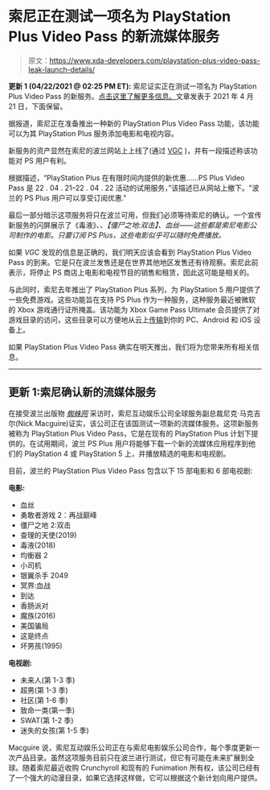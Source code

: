 # 索尼正在测试一项名为 PlayStation Plus Video Pass 的新流媒体服务

> 原文：<https://www.xda-developers.com/playstation-plus-video-pass-leak-launch-details/>

**更新 1 (04/22/2021 @ 02:25 PM ET):** 索尼证实正在测试一项名为 PlayStation Plus Video Pass 的新服务。[点击这里了解更多信息。](#update1)文章发表于 2021 年 4 月 21 日，下面保留。

据报道，索尼正在准备推出一种新的 PlayStation Plus Video Pass 功能，该功能可以为其 PlayStation Plus 服务添加电影和电视内容。

新服务的资产显然在索尼的波兰网站上上线了(通过 [VGC](https://www.videogameschronicle.com/news/sony-looks-set-to-announce-playstation-plus-video-pass/) )，并有一段描述称该功能对 PS 用户有利。

根据描述，“PlayStation Plus 在有限时间内提供的新优惠……PS Plus Video Pass 是 22 . 04 . 21–22 . 04 . 22 活动的试用服务，”该描述已从网站上撤下。"波兰的 PS Plus 用户可以享受订阅优惠."

最后一部分暗示这项服务将只在波兰可用，但我们必须等待索尼的确认。一个宣传新服务的闪屏展示了《毒液》、*、【僵尸之地:双击】、*血丝*——这些都是索尼电影公司制作的电影。只要订阅 PS Plus，这些电影似乎可以随时免费播放。*

如果 *VGC* 发现的信息是正确的，我们明天应该会看到 PlayStation Plus Video Pass 的到来。它是只在波兰发售还是在世界其他地区发售还有待观察。索尼此前表示，将停止 PS 商店上电影和电视节目的销售和租赁，因此这可能是相关的。

与此同时，索尼去年推出了 PlayStation Plus 系列，为 PlayStation 5 用户提供了一些免费游戏。这些功能旨在支持 PS Plus 作为一种服务，这种服务最近被微软的 Xbox 游戏通行证所掩盖。该功能为 Xbox Game Pass Ultimate 会员提供了对游戏目录的访问，这些目录可以方便地从云上[传输](https://www.xda-developers.com/xbox-cloud-gaming-pc-ios-launch-date/)到你的 PC、Android 和 iOS 设备上。

如果 PlayStation Plus Video Pass 确实在明天推出，我们将为您带来所有相关信息。

* * *

## 更新 1:索尼确认新的流媒体服务

在接受波兰出版物 [*蜘蛛网*](https://spidersweb.pl/2021/04/playstation-plus-video-pass-wywiad.html) 采访时，索尼互动娱乐公司全球服务副总裁尼克·马克吉尔(Nick Macguire)证实，该公司正在该国测试一项新的流媒体服务。这项新服务被称为 PlayStation Plus Video Pass，它是在现有的 PlayStation Plus 计划下提供的。在试用期间，波兰 PS Plus 用户将能够下载一个新的流媒体应用程序到他们的 PlayStation 4 或 PlayStation 5 上，并播放精选的电影和电视剧。

目前，波兰的 PlayStation Plus Video Pass 包含以下 15 部电影和 6 部电视剧:

**电影:**

*   血丝
*   勇敢者游戏 2：再战巅峰
*   僵尸之地 2:双击
*   查理的天使(2019)
*   毒液(2018)
*   均衡器 2
*   小司机
*   银翼杀手 2049
*   冥界:血战
*   到达
*   香肠派对
*   魔族(2016)
*   美国骗局
*   这是终点
*   坏男孩(1995)

**电视剧:**

*   未来人(第 1-3 季)
*   超男(第 1-3 季)
*   社区(第 1-6 季)
*   致命一类(第一季)
*   SWAT(第 1-2 季)
*   迷失的女孩(第 1-5 季)

Macguire 说，索尼互动娱乐公司正在与索尼电影娱乐公司合作，每个季度更新一次产品目录。虽然这项服务目前只在波兰进行测试，但它有可能在未来扩展到全球。随着索尼最近收购 Crunchyroll 和现有的 Funimation 所有权，该公司已经有了一个强大的动漫目录，如果它选择这样做，它可以根据这个新计划向用户提供。